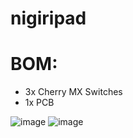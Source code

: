 # nigiripad

# BOM:
- 3x Cherry MX Switches
- 1x PCB 


![image](https://github.com/user-attachments/assets/cdff7555-a999-4df6-93f2-cf1760abc31d)
![image](https://github.com/user-attachments/assets/c88b176c-9f6e-4627-8a40-672424d01cfd)
